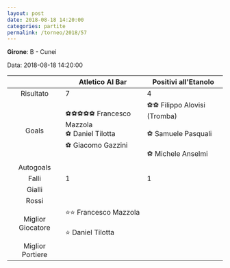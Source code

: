```yaml
---
layout: post
date: 2018-08-18 14:20:00
categories: partite
permalink: /torneo/2018/57
---
```

**Girone**: B - Cunei

Data: 2018-08-18 14:20:00

| | Atletico Al Bar | Positivi all'Etanolo |
|:-----:|-----|-----|
Risultato|7|4
Goals|⚽⚽⚽⚽⚽ Francesco Mazzola <br/>⚽ Daniel Tilotta<br/>⚽ Giacomo Gazzini|⚽⚽ Filippo Alovisi (Tromba)<br/><br/>⚽ Samuele Pasquali<br/><br/>⚽ Michele Anselmi<br/>
Autogoals||
Falli|1|1
Gialli||
Rossi||
Miglior Giocatore|⭐⭐ Francesco Mazzola <br/><br/>⭐ Daniel Tilotta<br/>|
Miglior Portiere||